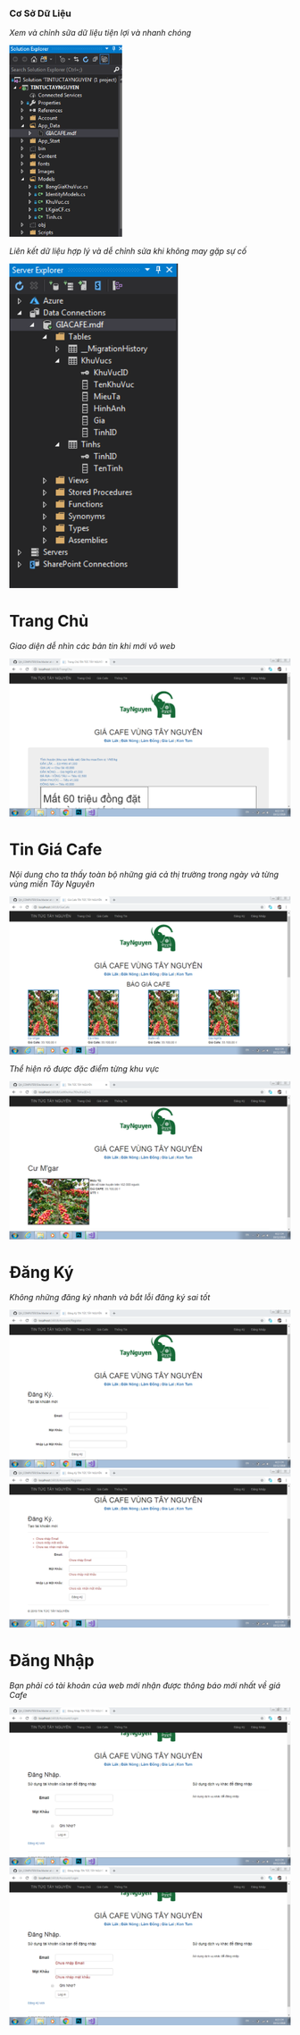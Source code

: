 
### Cơ Sở Dữ Liệu
*Xem và chỉnh sữa dữ liệu tiện lợi và nhanh chóng*

<img src="GioiThieu/8.jpg" alt="drawing" width="40%" /> 

*Liên kết dữ liệu hợp lý và dễ chỉnh sửa khi không may gặp sự cố*

<img src="GioiThieu/9.jpg" alt="drawing" width="60%" />

# Trang Chủ

*Giao diện dễ nhìn các bản tin khi mới vô web*

<img src="GioiThieu/1.jpg" alt="drawing" width="100%" />

# Tin Giá Cafe

*Nội dung cho ta thấy toàn bộ những giá cả thị trường trong ngày và từng vùng miền Tây Nguyên*

<img src="GioiThieu/2.jpg" alt="drawing" width="100%" />

*Thể hiện rõ được đặc điểm từng khu vực*

<img src="GioiThieu/3.jpg" alt="drawing" width="100%" />

# Đăng Ký

*Không những đăng ký nhanh và bắt lỗi đăng ký sai tốt*

<img src="GioiThieu/4.jpg" alt="drawing" width="100%" />


<img src="GioiThieu/5.jpg" alt="drawing" width="100%" />

# Đăng Nhập

*Bạn phải có tài khoản của web mới nhận được thông báo mới nhất về giá Cafe*

<img src="GioiThieu/6.jpg" alt="drawing" width="100%" />

<img src="GioiThieu/7.jpg" alt="drawing" width="100%" />
















